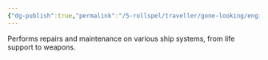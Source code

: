```yaml
---
{"dg-publish":true,"permalink":"/5-rollspel/traveller/gone-looking/engineer/","dgPassFrontmatter":true}
---
```



Performs repairs and maintenance on various ship systems, from life support to weapons.